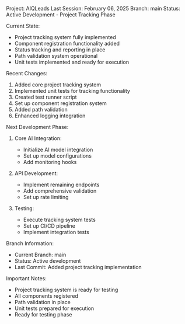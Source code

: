 Project: AIQLeads
Last Session: February 06, 2025
Branch: main
Status: Active Development - Project Tracking Phase

Current State:
- Project tracking system fully implemented
- Component registration functionality added
- Status tracking and reporting in place
- Path validation system operational
- Unit tests implemented and ready for execution

Recent Changes:
1. Added core project tracking system
2. Implemented unit tests for tracking functionality
3. Created test runner script
4. Set up component registration system
5. Added path validation
6. Enhanced logging integration

Next Development Phase:
1. Core AI Integration:
   - Initialize AI model integration
   - Set up model configurations
   - Add monitoring hooks

2. API Development:
   - Implement remaining endpoints
   - Add comprehensive validation
   - Set up rate limiting

3. Testing:
   - Execute tracking system tests
   - Set up CI/CD pipeline
   - Implement integration tests

Branch Information:
* Current Branch: main
* Status: Active development
* Last Commit: Added project tracking implementation

Important Notes:
- Project tracking system is ready for testing
- All components registered
- Path validation in place
- Unit tests prepared for execution
- Ready for testing phase